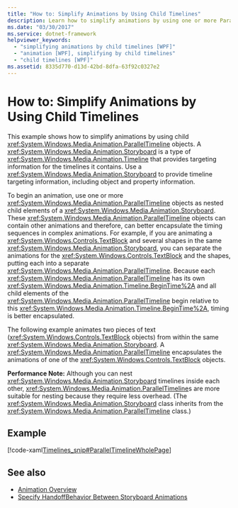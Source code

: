 ```yaml
---
title: "How to: Simplify Animations by Using Child Timelines"
description: Learn how to simplify animations by using one or more ParallelTimeline objects as nested child elements of a Storyboard.
ms.date: "03/30/2017"
ms.service: dotnet-framework
helpviewer_keywords: 
  - "simplifying animations by child timelines [WPF]"
  - "animation [WPF], simplifying by child timelines"
  - "child timelines [WPF]"
ms.assetid: 8335d770-d13d-42bd-8dfa-63f92c0327e2
---
```

# How to: Simplify Animations by Using Child Timelines

This example shows how to simplify animations by using child <xref:System.Windows.Media.Animation.ParallelTimeline> objects. A <xref:System.Windows.Media.Animation.Storyboard> is a type of <xref:System.Windows.Media.Animation.Timeline> that provides targeting information for the timelines it contains. Use a <xref:System.Windows.Media.Animation.Storyboard> to provide timeline targeting information, including object and property information.  
  
 To begin an animation, use one or more <xref:System.Windows.Media.Animation.ParallelTimeline> objects as nested child elements of a <xref:System.Windows.Media.Animation.Storyboard>. These <xref:System.Windows.Media.Animation.ParallelTimeline> objects can contain other animations and therefore, can better encapsulate the timing sequences in complex animations. For example, if you are animating a <xref:System.Windows.Controls.TextBlock> and several shapes in the same <xref:System.Windows.Media.Animation.Storyboard>, you can separate the animations for the <xref:System.Windows.Controls.TextBlock> and the shapes, putting each into a separate <xref:System.Windows.Media.Animation.ParallelTimeline>. Because each <xref:System.Windows.Media.Animation.ParallelTimeline> has its own <xref:System.Windows.Media.Animation.Timeline.BeginTime%2A> and all child elements of the <xref:System.Windows.Media.Animation.ParallelTimeline> begin relative to this <xref:System.Windows.Media.Animation.Timeline.BeginTime%2A>, timing is better encapsulated.  
  
 The following example animates two pieces of text (<xref:System.Windows.Controls.TextBlock> objects) from within the same <xref:System.Windows.Media.Animation.Storyboard>. A <xref:System.Windows.Media.Animation.ParallelTimeline> encapsulates the animations of one of the <xref:System.Windows.Controls.TextBlock> objects.  
  
 **Performance Note:** Although you can nest <xref:System.Windows.Media.Animation.Storyboard> timelines inside each other, <xref:System.Windows.Media.Animation.ParallelTimeline>s are more suitable for nesting because they require less overhead. (The <xref:System.Windows.Media.Animation.Storyboard> class inherits from the <xref:System.Windows.Media.Animation.ParallelTimeline> class.)  
  
## Example  

 [!code-xaml[Timelines_snip#ParallelTimelineWholePage](~/samples/snippets/csharp/VS_Snippets_Wpf/Timelines_snip/CS/ParallelTimelineExample.xaml#paralleltimelinewholepage)]  
  
## See also

- [Animation Overview](animation-overview.md)
- [Specify HandoffBehavior Between Storyboard Animations](how-to-specify-handoffbehavior-between-storyboard-animations.md)
